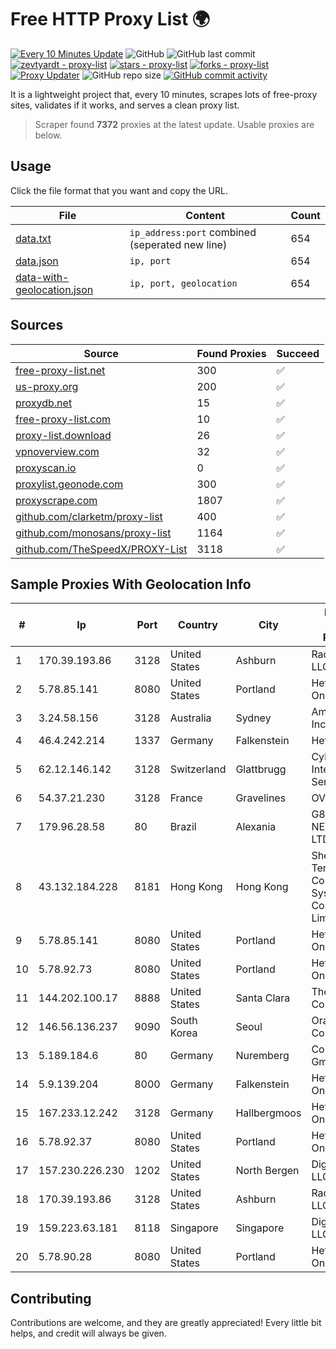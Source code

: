 
# Free HTTP Proxy List 🌍

[![Every 10 Minutes Update](https://github.com/mertguvencli/http-proxy-list/actions/workflows/main.yml/badge.svg?branch=main)](https://github.com/mertguvencli/http-proxy-list/actions/workflows/main.yml)
![GitHub](https://img.shields.io/github/license/mertguvencli/http-proxy-list)
![GitHub last commit](https://img.shields.io/github/last-commit/mertguvencli/http-proxy-list)
[![zevtyardt - proxy-list](https://img.shields.io/static/v1?label=zevtyardt&message=proxy-list&color=blue&logo=github)](https://github.com/zevtyardt/proxy-list "Go to GitHub repo")
[![stars - proxy-list](https://img.shields.io/github/stars/zevtyardt/proxy-list?style=social)](https://github.com/zevtyardt/proxy-list)
[![forks - proxy-list](https://img.shields.io/github/forks/zevtyardt/proxy-list?style=social)](https://github.com/zevtyardt/proxy-list)
[![Proxy Updater](https://github.com/zevtyardt/proxy-list/workflows/Proxy%20Updater/badge.svg)](https://github.com/zevtyardt/proxy-list/actions?query=workflow:"Proxy+Updater")
![GitHub repo size](https://img.shields.io/github/repo-size/zevtyardt/proxy-list)
[![GitHub commit activity](https://img.shields.io/github/commit-activity/m/zevtyardt/proxy-list?logo=commits)](https://github.com/zevtyardt/proxy-list/commits/main)

It is a lightweight project that, every 10 minutes, scrapes lots of free-proxy sites, validates if it works, and serves a clean proxy list.

> Scraper found **7372** proxies at the latest update. Usable proxies are below.

## Usage

Click the file format that you want and copy the URL.

|File|Content|Count|
|----|-------|-----|
|[data.txt](https://raw.githubusercontent.com/mertguvencli/http-proxy-list/main/proxy-list/data.txt)|`ip_address:port` combined (seperated new line)|654|
|[data.json](https://raw.githubusercontent.com/mertguvencli/http-proxy-list/main/proxy-list/data.json)|`ip, port`|654|
|[data-with-geolocation.json](https://raw.githubusercontent.com/mertguvencli/http-proxy-list/main/proxy-list/data-with-geolocation.json)|`ip, port, geolocation`|654|

## Sources

|Source|Found Proxies|Succeed|
|------|-------------|-------|
|[free-proxy-list.net](https://free-proxy-list.net)|300|✅|
|[us-proxy.org](https://www.us-proxy.org)|200|✅|
|[proxydb.net](http://proxydb.net)|15|✅|
|[free-proxy-list.com](https://free-proxy-list.com/?page=&port=&type%5B%5D=http&type%5B%5D=https&up_time=0&search=Search)|10|✅|
|[proxy-list.download](https://www.proxy-list.download/HTTP)|26|✅|
|[vpnoverview.com](https://vpnoverview.com/privacy/anonymous-browsing/free-proxy-servers)|32|✅|
|[proxyscan.io](https://www.proxyscan.io)|0|✅|
|[proxylist.geonode.com](https://proxylist.geonode.com/api/proxy-list?limit=300&page=1&sort_by=lastChecked&sort_type=desc&protocols=http,https)|300|✅|
|[proxyscrape.com](https://api.proxyscrape.com/v2/?request=displayproxies&protocol=http&timeout=10000&country=all&ssl=all&anonymity=all)|1807|✅|
|[github.com/clarketm/proxy-list](https://raw.githubusercontent.com/clarketm/proxy-list/master/proxy-list-raw.txt)|400|✅|
|[github.com/monosans/proxy-list](https://raw.githubusercontent.com/monosans/proxy-list/main/proxies/http.txt)|1164|✅|
|[github.com/TheSpeedX/PROXY-List](https://raw.githubusercontent.com/TheSpeedX/PROXY-List/master/http.txt)|3118|✅|


## Sample Proxies With Geolocation Info

|#|Ip|Port|Country|City|Internet Service Provider|
|-|--|----|-------|----|-------------------------|
|1|170.39.193.86|3128|United States|Ashburn|Rackdog, LLC|
|2|5.78.85.141|8080|United States|Portland|Hetzner Online GmbH|
|3|3.24.58.156|3128|Australia|Sydney|Amazon.com, Inc.|
|4|46.4.242.214|1337|Germany|Falkenstein|Hetzner|
|5|62.12.146.142|3128|Switzerland|Glattbrugg|Cyberlink Internet Services AG|
|6|54.37.21.230|3128|France|Gravelines|OVH SAS|
|7|179.96.28.58|80|Brazil|Alexania|G8 NETWORKS LTDA|
|8|43.132.184.228|8181|Hong Kong|Hong Kong|Shenzhen Tencent Computer Systems Company Limited|
|9|5.78.85.141|8080|United States|Portland|Hetzner Online GmbH|
|10|5.78.92.73|8080|United States|Portland|Hetzner Online GmbH|
|11|144.202.100.17|8888|United States|Santa Clara|The Constant Company|
|12|146.56.136.237|9090|South Korea|Seoul|Oracle Corporation|
|13|5.189.184.6|80|Germany|Nuremberg|Contabo GmbH|
|14|5.9.139.204|8000|Germany|Falkenstein|Hetzner Online GmbH|
|15|167.233.12.242|3128|Germany|Hallbergmoos|Hetzner Online GmbH|
|16|5.78.92.37|8080|United States|Portland|Hetzner Online GmbH|
|17|157.230.226.230|1202|United States|North Bergen|DigitalOcean, LLC|
|18|170.39.193.86|3128|United States|Ashburn|Rackdog, LLC|
|19|159.223.63.181|8118|Singapore|Singapore|DigitalOcean, LLC|
|20|5.78.90.28|8080|United States|Portland|Hetzner Online GmbH|



## Contributing

Contributions are welcome, and they are greatly appreciated! Every
little bit helps, and credit will always be given.

